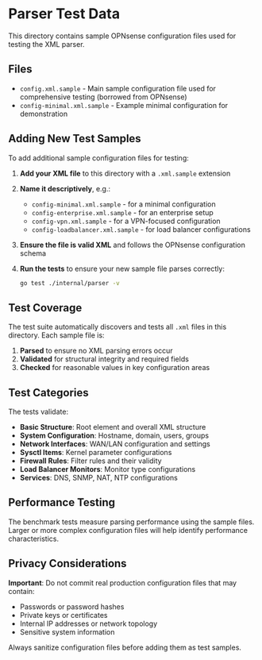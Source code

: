 # Parser Test Data

This directory contains sample OPNsense configuration files used for testing the XML parser.

## Files

- `config.xml.sample` - Main sample configuration file used for comprehensive testing (borrowed from OPNsense)
- `config-minimal.xml.sample` - Example minimal configuration for demonstration

## Adding New Test Samples

To add additional sample configuration files for testing:

1. **Add your XML file** to this directory with a `.xml.sample` extension

2. **Name it descriptively**, e.g.:

   - `config-minimal.xml.sample` - for a minimal configuration
   - `config-enterprise.xml.sample` - for an enterprise setup
   - `config-vpn.xml.sample` - for a VPN-focused configuration
   - `config-loadbalancer.xml.sample` - for load balancer configurations

3. **Ensure the file is valid XML** and follows the OPNsense configuration schema

4. **Run the tests** to ensure your new sample file parses correctly:

   ```bash
   go test ./internal/parser -v
   ```

## Test Coverage

The test suite automatically discovers and tests all `.xml` files in this directory. Each sample file is:

1. **Parsed** to ensure no XML parsing errors occur
2. **Validated** for structural integrity and required fields
3. **Checked** for reasonable values in key configuration areas

## Test Categories

The tests validate:

- **Basic Structure**: Root element and overall XML structure
- **System Configuration**: Hostname, domain, users, groups
- **Network Interfaces**: WAN/LAN configuration and settings
- **Sysctl Items**: Kernel parameter configurations
- **Firewall Rules**: Filter rules and their validity
- **Load Balancer Monitors**: Monitor type configurations
- **Services**: DNS, SNMP, NAT, NTP configurations

## Performance Testing

The benchmark tests measure parsing performance using the sample files. Larger or more complex configuration files will help identify performance characteristics.

## Privacy Considerations

**Important**: Do not commit real production configuration files that may contain:

- Passwords or password hashes
- Private keys or certificates
- Internal IP addresses or network topology
- Sensitive system information

Always sanitize configuration files before adding them as test samples.
